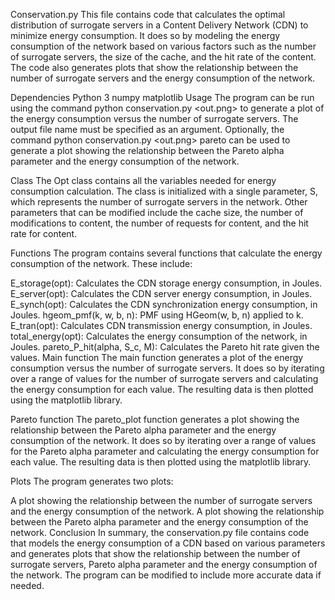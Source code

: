 Conservation.py
This file contains code that calculates the optimal distribution of surrogate servers in a Content Delivery Network (CDN) to minimize energy consumption. It does so by modeling the energy consumption of the network based on various factors such as the number of surrogate servers, the size of the cache, and the hit rate of the content. The code also generates plots that show the relationship between the number of surrogate servers and the energy consumption of the network.

Dependencies
Python 3
numpy
matplotlib
Usage
The program can be run using the command python conservation.py <out.png> to generate a plot of the energy consumption versus the number of surrogate servers. The output file name must be specified as an argument. Optionally, the command python conservation.py <out.png> pareto can be used to generate a plot showing the relationship between the Pareto alpha parameter and the energy consumption of the network.

Class
The Opt class contains all the variables needed for energy consumption calculation. The class is initialized with a single parameter, S, which represents the number of surrogate servers in the network. Other parameters that can be modified include the cache size, the number of modifications to content, the number of requests for content, and the hit rate for content.

Functions
The program contains several functions that calculate the energy consumption of the network. These include:

E_storage(opt): Calculates the CDN storage energy consumption, in Joules.
E_server(opt): Calculates the CDN server energy consumption, in Joules.
E_synch(opt): Calculates the CDN synchronization energy consumption, in Joules.
hgeom_pmf(k, w, b, n): PMF using HGeom(w, b, n) applied to k.
E_tran(opt): Calculates CDN transmission energy consumption, in Joules.
total_energy(opt): Calculates the energy consumption of the network, in Joules.
pareto_P_hit(alpha, S_c, M): Calculates the Pareto hit rate given the values.
Main function
The main function generates a plot of the energy consumption versus the number of surrogate servers. It does so by iterating over a range of values for the number of surrogate servers and calculating the energy consumption for each value. The resulting data is then plotted using the matplotlib library.

Pareto function
The pareto_plot function generates a plot showing the relationship between the Pareto alpha parameter and the energy consumption of the network. It does so by iterating over a range of values for the Pareto alpha parameter and calculating the energy consumption for each value. The resulting data is then plotted using the matplotlib library.

Plots
The program generates two plots:

A plot showing the relationship between the number of surrogate servers and the energy consumption of the network.
A plot showing the relationship between the Pareto alpha parameter and the energy consumption of the network.
Conclusion
In summary, the conservation.py file contains code that models the energy consumption of a CDN based on various parameters and generates plots that show the relationship between the number of surrogate servers, Pareto alpha parameter and the energy consumption of the network. The program can be modified to include more accurate data if needed.
